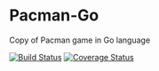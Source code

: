 # Pacman-Go
Copy of Pacman game in Go language

[![Build Status](https://travis-ci.org/VofA/Pacman-Go.svg?branch=master)](https://travis-ci.org/VofA/Pacman-Go)
[![Coverage Status](https://coveralls.io/repos/github/VofA/Pacman-Go/badge.svg?branch=master)](https://coveralls.io/github/VofA/Pacman-Go?branch=master)
